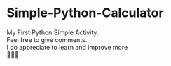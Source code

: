 # Simple-Python-Calculator
My First Python Simple Activity. <br>
Feel free to give comments. <br>
I do appreciate to learn and improve more <br>
🚀🚀🚀
